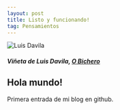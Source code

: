 ```yaml
---
layout: post
title: Listo y funcionando!
tag: Pensamientos
---
```


![Luis Davila](/images/usuario-contraseña.jpg)

##### Viñeta de Luis Davila, [O Bichero](http://obichero.blogspot.com.es/)

## **Hola mundo!**

Primera entrada de mi blog en github.
